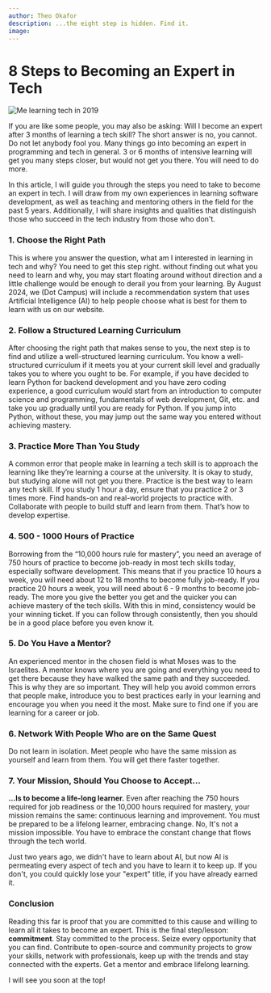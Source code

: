```yaml
---
author: Theo Okafor
description: ...the eight step is hidden. Find it.
image: 
---
```


# 8 Steps to Becoming an Expert in Tech
![Me learning tech in 2019](https://github.com/user-attachments/assets/f3476980-430c-491c-9172-d5af659db067)

If you are like some people, you may also be asking: Will I become an expert after 3 months of learning a tech skill? The short answer is no, you cannot. Do not let anybody fool you. Many things go into becoming an expert in programming and tech in general. 3 or 6 months of intensive learning will get you many steps closer, but would not get you there. You will need to do more.

In this article, I will guide you through the steps you need to take to become an expert in tech. I will draw from my own experiences in learning software development, as well as teaching and mentoring others in the field for the past 5 years. Additionally, I will share insights and qualities that distinguish those who succeed in the tech industry from those who don't.

### 1. Choose the Right Path

This is where you answer the question, what am I interested in learning in tech and why? You need to get this step right. without finding out what you need to learn and why, you may start floating around without direction and a little challenge would be enough to derail you from your learning. By August 2024, we (Dot Campus) will include a recommendation system that uses Artificial Intelligence (AI) to help people choose what is best for them to learn with us on our website.

### 2. Follow a Structured Learning Curriculum

After choosing the right path that makes sense to you, the next step is to find and utilize a well-structured learning curriculum. You know a well-structured curriculum if it meets you at your current skill level and gradually takes you to where you ought to be. For example, if you have decided to learn Python for backend development and you have zero coding experience, a good curriculum would start from an introduction to computer science and programming, fundamentals of web development, Git, etc. and take you up gradually until you are ready for Python. If you jump into Python, without these, you may jump out the same way you entered without achieving mastery.

### **3. Practice More Than You Study**

A common error that people make in learning a tech skill is to approach the learning like they’re learning a course at the university. It is okay to study, but studying alone will not get you there.  Practice is the best way to learn any tech skill. If you study 1 hour a day, ensure that you practice 2 or 3 times more. Find hands-on and real-world projects to practice with. Collaborate with people to build stuff and learn from them. That’s how to develop expertise.

### **4. 500 - 1000 Hours of Practice**

Borrowing from the “10,000 hours rule for mastery”, you need an average of 750 hours of practice to become job-ready in most tech skills today, especially software development. This means that if you practice 10 hours a week, you will need about 12 to 18 months to become fully job-ready. If you practice 20 hours a week, you will need about 6 - 9 months to become job-ready. The more you give the better you get and the quicker you can achieve mastery of the tech skills. With this in mind, consistency would be your winning ticket. If you can follow through consistently, then you should be in a good place before you even know it.

### **5. Do You Have a Mentor?**

An experienced mentor in the chosen field is what Moses was to the Israelites. A mentor knows where you are going and everything you need to get there because they have walked the same path and they succeeded. This is why they are so important. They will help you avoid common errors that people make, introduce you to best practices early in your learning and encourage you when you need it the most. Make sure to find one if you are learning for a career or job.

### 6. Network With People Who are on the Same Quest

Do not learn in isolation. Meet people who have the same mission as yourself and learn from them. You will get there faster together. 

### **7. Your Mission, Should You Choose to Accept…**

**…Is to become a life-long learner.** Even after reaching the 750 hours required for job readiness or the 10,000 hours required for mastery, your mission remains the same: continuous learning and improvement. You must be prepared to be a lifelong learner, embracing change. No, It's not a mission impossible. You have to embrace the constant change that flows through the tech world.

Just two years ago, we didn't have to learn about AI, but now AI is permeating every aspect of tech and you have to learn it to keep up. If you don't, you could quickly lose your "expert" title, if you have already earned it.

### **Conclusion**

Reading this far is proof that you are committed to this cause and willing to learn all it takes to become an expert. This is the final step/lesson: **commitment**. Stay committed to the process. Seize every opportunity that you can find. Contribute to open-source and community projects to grow your skills, network with professionals, keep up with the trends and stay connected with the experts. Get a mentor and embrace lifelong learning.

I will see you soon at the top!
